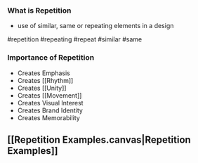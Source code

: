 ### What is Repetition
- use of similar, same or repeating elements in a design

#repetition #repeating #repeat #similar #same

### Importance of Repetition
- Creates Emphasis
- Creates [[Rhythm]]
- Creates [[Unity]]
- Creates [[Movement]]
- Creates Visual Interest
- Creates Brand Identity
- Creates Memorability

## [[Repetition Examples.canvas|Repetition Examples]]